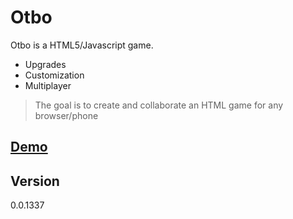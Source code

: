 Otbo
====

Otbo is a HTML5/Javascript game.

  - Upgrades
  - Customization
  - Multiplayer

> The goal is to create and collaborate an
> HTML game for any browser/phone


[Demo](http://www.a1rpun.com/games/otbo/index.html)
-

Version
-
0.0.1337